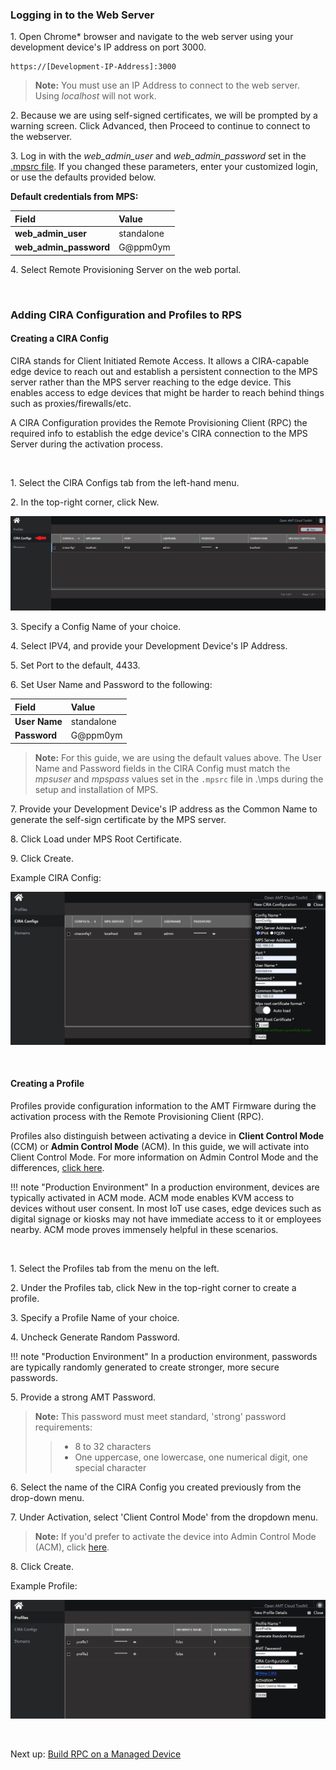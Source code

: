 ### Logging in to the Web Server

1\. Open Chrome* browser and navigate to the web server using your development device's IP address on port 3000.

```
https://[Development-IP-Address]:3000
```

>**Note:** You must use an IP Address to connect to the web server. Using *localhost* will not work.

2\. Because we are using self-signed certificates, we will be prompted by a warning screen. Click Advanced, then Proceed to continue to connect to the webserver.

3\. Log in with the *web_admin_user* and *web_admin_password* set in the [.mpsrc file](../Local/installMPS.md). If you changed these parameters, enter your customized login, or use the defaults provided below.

**Default credentials from MPS:**

| Field       |  Value    |
| :----------- | :-------------- |
| **web_admin_user**| standalone |
| **web_admin_password**| G@ppm0ym |

4\. Select Remote Provisioning Server on the web portal.

<br>

### Adding CIRA Configuration and Profiles to RPS

#### Creating a CIRA Config

CIRA stands for Client Initiated Remote Access.  It allows a CIRA-capable edge device to reach out and establish a persistent connection to the MPS server rather than the MPS server reaching to the edge device.  This enables access to edge devices that might be harder to reach behind things such as proxies/firewalls/etc.

A CIRA Configuration provides the Remote Provisioning Client (RPC) the required info to establish the edge device's CIRA connection to the MPS Server during the activation process.  

<br>

1\. Select the CIRA Configs tab from the left-hand menu.

2\. In the top-right corner, click New.

[![RPS](../assets/images/RPS_NewCIRAConfig.png)](../assets/images/RPS_NewCIRAConfig.png)

3\. Specify a Config Name of your choice.

4\. Select IPV4, and provide your Development Device's IP Address.

5\. Set Port to the default, 4433.

6\. Set User Name and Password to the following:

| Field       |  Value    |
| :----------- | :-------------- |
| **User Name**| standalone |
| **Password**| G@ppm0ym |
    
>**Note:** For this guide, we are using the default values above. The User Name and Password fields in the CIRA Config must match the *mpsuser* and *mpspass* values set in the `.mpsrc` file in .\mps during the setup and installation of MPS.

7\. Provide your Development Device's IP address as the Common Name to generate the self-sign certificate by the MPS server.

8\. Click Load under MPS Root Certificate.

9\. Click Create.

Example CIRA Config:
    
[![RPS](../assets/images/RPS_CreateCIRAConfig.png)](../assets/images/RPS_CreateCIRAConfig.png)

<br>

#### Creating a Profile

Profiles provide configuration information to the AMT Firmware during the activation process with the Remote Provisioning Client (RPC).

Profiles also distinguish between activating a device in **Client Control Mode** (CCM) or **Admin Control Mode** (ACM). In this guide, we will activate into Client Control Mode. For more information on Admin Control Mode and the differences, [click here](../Tutorials/acmActivation.md).

!!! note "Production Environment"
        In a production environment, devices are typically activated in ACM mode.  ACM mode enables KVM access to devices without user consent. In most IoT use cases, edge devices such as digital signage or kiosks may not have immediate access to it or employees nearby.  ACM mode proves immensely helpful in these scenarios.

<br>

1\. Select the Profiles tab from the menu on the left.

2\. Under the Profiles tab, click New in the top-right corner to create a profile.

3\. Specify a Profile Name of your choice.

4\. Uncheck Generate Random Password.

!!! note "Production Environment"
        In a production environment, passwords are typically randomly generated to create stronger, more secure passwords.

5\. Provide a strong AMT Password. 
    
>**Note:** This password must meet standard, 'strong' password requirements:    
>> - 8 to 32 characters
>> - One uppercase, one lowercase, one numerical digit, one special character

6\. Select the name of the CIRA Config you created previously from the drop-down menu.

7\. Under Activation, select 'Client Control Mode' from the dropdown menu.

>**Note:** If you'd prefer to activate the device into Admin Control Mode (ACM), click [here](../Tutorials/acmActivation.md).

8\. Click Create.

Example Profile:

[![RPS](../assets/images/RPS_CreateProfile.png)](../assets/images/RPS_CreateProfile.png)

<br>

Next up: [Build RPC on a Managed Device](../General/buildRPC.md)
